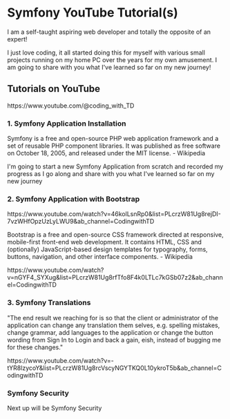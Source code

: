 <h1>Symfony YouTube Tutorial(s)</h1>
<p>I am a self-taught aspiring web developer and totally the opposite of an expert!</p>
<p>I just love coding, it all started doing this for myself with various small projects running  on my home PC over the years for my own amusement. I am going to share with you what I've learned so far on my new journey!</p>

<h2>Tutorials on YouTube</h2>
<p>https://www.youtube.com/@coding_with_TD</p>
<h3>1. Symfony Application Installation</h3>
<p>Symfony is a free and open-source PHP web application framework and a set of reusable PHP component libraries. It was published as free software on October 18, 2005, and released under the MIT license. - Wikipedia</p>
<p>I'm going to start a new Symfony Application from scratch and recorded my progress as I go along and share with you what I've learned so far on my new journey</p>
<h3>2. Symfony Application with Bootstrap</h3>
<p>https://www.youtube.com/watch?v=46kolLsnRp0&list=PLcrzW81Ug8rejDI-7vzWHfOpzUzLyLWU9&ab_channel=CodingwithTD</p>
<p>Bootstrap is a free and open-source CSS framework directed at responsive, mobile-first front-end web development. It contains HTML, CSS and (optionally) JavaScript-based design templates for typography, forms, buttons, navigation, and other interface components. - Wikipedia</p>
<p>https://www.youtube.com/watch?v=nGYF4_SYXug&list=PLcrzW81Ug8rfTfo8F4k0LTLc7kGSb07z2&ab_channel=CodingwithTD</p>
<h3>3. Symfony Translations</h3>
<p>"The end result we reaching for is so that the client or administrator of the application can change any translation them selves, e.g. spelling mistakes, change grammar, add languages to the application or change the button wording from Sign In to Login and back a gain, eish, instead of bugging me for these changes."</p>
<p>https://www.youtube.com/watch?v=-tYR8lzycoY&list=PLcrzW81Ug8rcVscyNGYTKQ0L10ykroT5b&ab_channel=CodingwithTD</p>
<h3>Symfony Security</h3>
<p>Next up will be Symfony Security</p>
